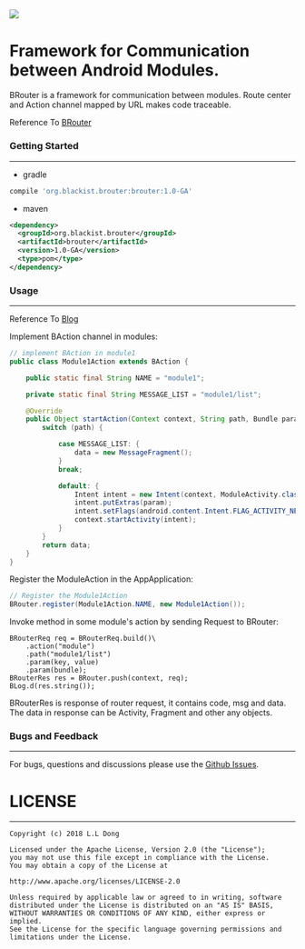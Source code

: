 ![](http://pic.blackist.top/brouter-brouter-logo.png)
---


# Framework for Communication between  Android Modules.

BRouter is a framework for communication between modules. Route center and Action channel mapped by URL makes code traceable.

Reference To [BRouter](https://blackist.org/2018/10/23/android-modulize-router/)

### Getting Started
---

- gradle

``` gradle
compile 'org.blackist.brouter:brouter:1.0-GA'

```

- maven

``` xml
<dependency>
  <groupId>org.blackist.brouter</groupId>
  <artifactId>brouter</artifactId>
  <version>1.0-GA</version>
  <type>pom</type>
</dependency>

```

### Usage
---

Reference To [Blog](https://blackist.org/2018/10/23/android-modulize-router/)

Implement BAction channel in modules:

``` java
// implement BAction in module1
public class Module1Action extends BAction {

    public static final String NAME = "module1";

    private static final String MESSAGE_LIST = "module1/list";

    @Override
    public Object startAction(Context context, String path, Bundle param, BEvent event) {
        switch (path) {

            case MESSAGE_LIST: {
                data = new MessageFragment();
            }
            break;

            default: {
                Intent intent = new Intent(context, ModuleActivity.class);
                intent.putExtras(param);
                intent.setFlags(android.content.Intent.FLAG_ACTIVITY_NEW_TASK);
                context.startActivity(intent);
            }
        }
        return data;
    }
} 

```

Register the ModuleAction in the AppApplication:

``` java
// Register the Module1Action
BRouter.register(Module1Action.NAME, new Module1Action());

```

Invoke method in some module's action by sending Request to BRouter:

```
BRouterReq req = BRouterReq.build()\
	.action("module")
	.path("module1/list")
	.param(key, value)
	.param(bundle);
BRouterRes res = BRouter.push(context, req);
BLog.d(res.string());

```

BRouterRes is response of router request, it contains code, msg and data. The data in response can be Activity, Fragment and other any objects.



### Bugs and Feedback
---

For bugs, questions and discussions please use the [Github Issues](https://github.com/blackist/BRouter/issues).


# LICENSE
---

```
Copyright (c) 2018 L.L Dong

Licensed under the Apache License, Version 2.0 (the "License");
you may not use this file except in compliance with the License.
You may obtain a copy of the License at

http://www.apache.org/licenses/LICENSE-2.0

Unless required by applicable law or agreed to in writing, software
distributed under the License is distributed on an "AS IS" BASIS,
WITHOUT WARRANTIES OR CONDITIONS OF ANY KIND, either express or implied.
See the License for the specific language governing permissions and
limitations under the License.

```